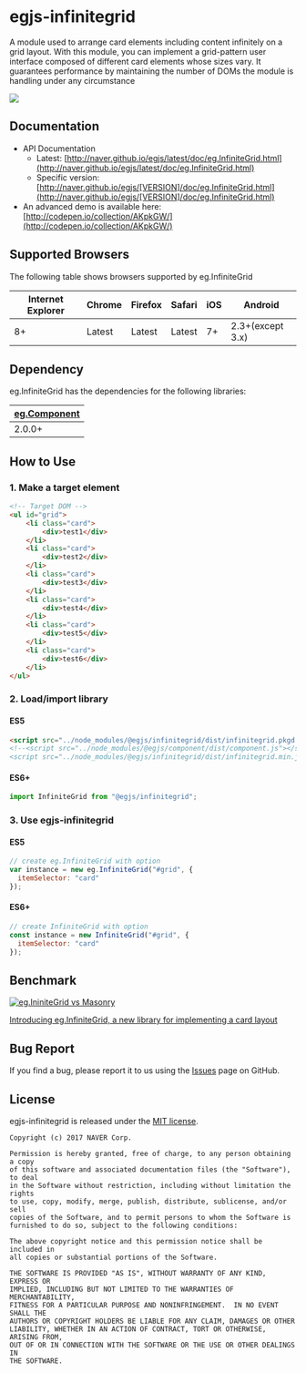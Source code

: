 # egjs-infinitegrid
A module used to arrange card elements including content infinitely on a grid layout. With this module, you can implement a grid-pattern user interface composed of different card elements whose sizes vary. It guarantees performance by maintaining the number of DOMs the module is handling under any circumstance

![](https://sculove.github.io/slides/university/image/infinitegrid.gif)

## Documentation
* API Documentation
    - Latest: [http://naver.github.io/egjs/latest/doc/eg.InfiniteGrid.html](http://naver.github.io/egjs/latest/doc/eg.InfiniteGrid.html)
    - Specific version: [http://naver.github.io/egjs/[VERSION]/doc/eg.InfiniteGrid.html](http://naver.github.io/egjs/[VERSION]/doc/eg.InfiniteGrid.html)
* An advanced demo is available here: [http://codepen.io/collection/AKpkGW/](http://codepen.io/collection/AKpkGW/)

## Supported Browsers
The following table shows browsers supported by eg.InfiniteGrid

|Internet Explorer|Chrome|Firefox|Safari|iOS|Android|
|---|---|---|---|---|---|
|8+|Latest|Latest|Latest|7+|2.3+(except 3.x)|



## Dependency
eg.InfiniteGrid has the dependencies for the following libraries:

|[eg.Component]()|
|----|
|2.0.0+|

## How to Use
### 1. Make a target element
```html
<!-- Target DOM -->
<ul id="grid">
    <li class="card">
        <div>test1</div>
    </li>
    <li class="card">
        <div>test2</div>
    </li>
    <li class="card">
        <div>test3</div>
    </li>
    <li class="card">
        <div>test4</div>
    </li>
    <li class="card">
        <div>test5</div>
    </li>
    <li class="card">
        <div>test6</div>
    </li>
</ul>
```

### 2. Load/import library 
#### ES5
```html
<script src="../node_modules/@egjs/infinitegrid/dist/infinitegrid.pkgd.min.js"></script>
<!--<script src="../node_modules/@egjs/component/dist/component.js"></script>
<script src="../node_modules/@egjs/infinitegrid/dist/infinitegrid.min.js"></script>-->
```

#### ES6+
```js
import InfiniteGrid from "@egjs/infinitegrid";
```

### 3. Use egjs-infinitegrid
#### ES5
```javascript
// create eg.InfiniteGrid with option
var instance = new eg.InfiniteGrid("#grid", {
  itemSelector: "card"
});
```
#### ES6+
```js
// create InfiniteGrid with option
const instance = new InfiniteGrid("#grid", {
  itemSelector: "card"
});
```

## Benchmark

[![eg.IniniteGrid vs Masonry](https://img.youtube.com/vi/6Kv-NV0dZXw/0.jpg)](https://www.youtube.com/watch?v=6Kv-NV0dZXw)

[Introducing eg.InfiniteGrid, a new library for implementing a card layout](https://github.com/naver/egjs/wiki/Introducing-eg.InfiniteGrid,-a-new-library-for-implementing-a-card-layout)


## Bug Report

If you find a bug, please report it to us using the [Issues](https://github.com/naver/egjs-infinitegrid/issues) page on GitHub.


## License
egjs-infinitegrid is released under the [MIT license](http://naver.github.io/egjs/license.txt).

```
Copyright (c) 2017 NAVER Corp.

Permission is hereby granted, free of charge, to any person obtaining a copy
of this software and associated documentation files (the "Software"), to deal
in the Software without restriction, including without limitation the rights
to use, copy, modify, merge, publish, distribute, sublicense, and/or sell
copies of the Software, and to permit persons to whom the Software is
furnished to do so, subject to the following conditions:

The above copyright notice and this permission notice shall be included in
all copies or substantial portions of the Software.

THE SOFTWARE IS PROVIDED "AS IS", WITHOUT WARRANTY OF ANY KIND, EXPRESS OR
IMPLIED, INCLUDING BUT NOT LIMITED TO THE WARRANTIES OF MERCHANTABILITY,
FITNESS FOR A PARTICULAR PURPOSE AND NONINFRINGEMENT.  IN NO EVENT SHALL THE
AUTHORS OR COPYRIGHT HOLDERS BE LIABLE FOR ANY CLAIM, DAMAGES OR OTHER
LIABILITY, WHETHER IN AN ACTION OF CONTRACT, TORT OR OTHERWISE, ARISING FROM,
OUT OF OR IN CONNECTION WITH THE SOFTWARE OR THE USE OR OTHER DEALINGS IN
THE SOFTWARE.
```
